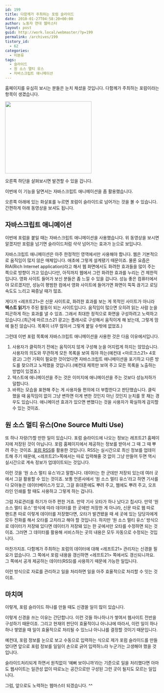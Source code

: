 ```yaml
---
id: 199
title: 다함께가 주최하는 포럼 슬라이드
date: 2010-01-27T04:58:20+00:00
author: 노동자 연대 웹마스터
layout: post
guid: http://work.local/webmaster/?p=199
permalink: /archives/199
tistory_id:
  - 62
categories:
  - 미분류
tags:
  - 슬라이드
  - 원 소스 멀티 유스
  - 자바스크립트 애니메이션
---
```

홈페이지를 유심히 보시는 분들은 눈치 채셨을 것입니다. 다함께가 주최하는 포럼이라는 항목이 생겼습니다.

<img class="aligncenter" alt="" src="http://work.local/webmaster/wp-content/uploads/1/cfile24.uf.136157484D08474222F3D0.jpg" width="282" height="235" />

오른쪽 하단을 살펴보시면 발견할 수 있을 겁니다.

이번에 이 기능을 달면서는 자바스크립트 애니메이션을 좀 활용했습니다.

오른쪽 아래에 있는 화살표를 누르면 포럼이 슬라이드로 넘어가는 것을 볼 수 있습니다. 간편하게 아래 동영상을 보셔도 됩니다.



## 자바스크립트 애니메이션

이번에 포럼을 붙일 때는 자바스크립트 애니메이션을 사용했습니다. 위 동영상을 보시면 알겠지만 포럼을 넘기면 슬라이드처럼 샥샥 넘어가는 효과가 눈으로 보입니다.

자바스크립트 애니메이션은 아주 한정적인 영역에서만 사용해야 합니다. 웹은 기본적으로 움직임이 많지 않은 매체입니다. 애초에 그렇게 설계됐기 때문이죠. 물론 요즘은 RIA(Rich Internet application)라고 해서 웹 화면에서도 화려한 효과들을 많이 주는 쪽으로 방향이 가고 있습니다만, 아직까지 웹에서 그런 화려한 효과를 누리는 건 제한적입니다. 영화 사이트 들어가 보신 분들은 좀 느낄 수 있을 겁니다. 성능 좋은 컴퓨터에서야 모르겠지만, 성능이 평범한 컴에서 영화 사이트에 들어가면 화면이 뚝뚝 끊기고 로딩 속도도 느리고 짜증날 때가 많죠.

게다가 <레프트21>은 신문 사이트로, 화려한 효과를 보는 게 목적인 사이트가 아니라 **텍스트 읽기**가 주된 활동이 되는 사이트입니다. 움직임이 많으면 오히려 읽는 사람 눈을 피곤하게 하는 효과를 낼 수 있죠. 그래서 최대한 정적으로 화면을 구성하려고 노력하고 있습니다.(최근에 마르크스21 광고는 플래시로 구성해서 움직이게 해 놨는데, 그렇게 맘에 들진 않습니다. 목록이 너무 많아서 그렇게 붙일 수밖에 없었죠.)

그런데 이번 포럼 목록에 자바스크립트 애니메이션을 사용한 것은 다음 이유에서입니다.

  1. 사용자가 클릭하기 전에는 움직이지 않게 구성해 눈을 어지럽게 하지는 않았습니다. 사용자의 의도와 무관하게 모든 목록을 보여 줘야 하는(예컨대 <마르크스21> 4호 광고) 그런 기획이 필요한 것이었다면 자바스크립트 애니메이션을 포기하고 다른 방도를 찾으려고 노력했을 것입니다.(예컨대 제목만 보여 주고 모든 목록을 노출하는 방법이 있겠죠.)
  2. 텍스트에 애니메이션을 주는 것은 이미지에 애니메이션을 주는 것보다 성능저하가 덜합니다.
  3. 바뀌는 모습을 표현해 주는 게 사용자들 편의에 더 부합한다고 판단했습니다. 클릭했을 때 움직임이 없이 그냥 변하면 이게 변한 것인지 아닌 것인지 눈치를 못 채는 경우도 있습니다. 애니메이션 효과가 있으면 변했다는 것을 사용자가 확실하게 감지할 수 있는 것이죠.

## 원 소스 멀티 유스(One Source Multi Use)

또 하나 자랑(?)할 만한 일이 있습니다. 포럼 슬라이드에 나오는 정보는 레프트21 홈페이지에 저장된 것이 아닙니다. 포럼 홈페이지에서 제공하는 정보를 받아서 그 때 그 때 뿌려 주는 것이죠. <a href="http://feeds.feedburner.com/marxism" target="_blank">포럼 RSS</a>를 활용한 것입니다. RSS는 실시간으로 최신 정보를 업데이트해 주기 때문에, <레프트21>쪽에서는 따로 입력해줄 것 없이 그냥 만들어 두면 역시 실시간으로 계속 정보가 업데이트되는 것입니다.

이런 것을 ‘원 소스 멀티 유스’라고 말합니다. 데이터는 한 군데만 저장되 있는데 여러 곳에서 그걸 활용할 수 있는 것이죠. 보통 언론사에서 ‘원 소스 멀티 유스’라고 하면 기사를 다 모아놓은 데이터베이스가 있고, 그걸 휴대폰에도 뿌려 주고, 웹에도 뿌려 주고, 오프라인 인쇄를 할 때도 사용하고 그렇게 하는 겁니다.

그럼 자료관리를 하기가 아주 편한 거죠. 만약 기사 오타가 하나 났다고 칩시다. 만약 ‘원 소스 멀티 유스’ 방식에 따라 데이터를 한 곳에만 저장한 게 아니라, 신문 따로 웹 따로 핸드폰 따로 이렇게 데이터를 저장했다면, 오타가 발견됐을 때 세 곳에 있는 담당자에게 모두 전화를 해서 오타를 고치라고 해야 할 것입니다. 하지만 ‘원 소스 멀티 유스’ 방식으로 데이터가 저장돼 있다면 데이터가 저장돼 있는 한 곳에서만 오타를 수정하면 되는 것이죠. 그러면 그 데이터를 활용해 서비스하는 곳의 내용은 모두 자동으로 수정되는 것입니다.

마찬가지죠. 다함께가 주최하는 포럼의 데이터에 대해 <레프트21> 관리자는 신경쓸 필요가 없습니다. 그 쪽에서 포럼 내용을 갱신하면 <레프트21> 쪽에서도 갱신되니까요. 그 쪽에서 공개 제공하는 데이터(RSS)를 사용하기 때문에 가능한 일입니다.

이런 방식으로 자료를 관리하고 일을 처리하면 일을 아주 효율적으로 처리할 수 잇는 것이죠.

## 마치며

이렇게, 포럼 슬라이드 하나를 만들 때도 신경쓸 일이 많이 있습니다.

이렇게 신경을 쓰는 이유는 간단합니다. 이런 것들 하나하나가 쌓여서 웹사이트 전반을 구성하기 때문이죠. 그리고 현재의 판단이 효율적이냐 아니냐에 따라서, 이런 일이 하나하나 쌓였을 때 일이 효율적으로 처리될 수 있느냐 아니냐를 결정할 것이기 때문입니다.

예컨대, 포럼 정보를 눈으로 보고 수동으로 입력하는 식으로 제가 포럼 슬라이드를 만들었다면 앞으로 포럼 정보를 일일이 손으로 긁어 입력하느라 누군가는 고생해야 했을 것입니다.

슬라이드처리되게 하면서 원칙없이 ‘예뻐 보이니까’라는 기준으로 일을 처리했다면 아마도 웹사이트는 일관성 없이 따로노는 공간으로만 구성된 그런 곳이 될지도 모르는 일입니다.

그럼, 앞으로도 노력하는 웹마스터 되겠습니다. ^^